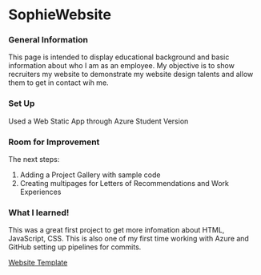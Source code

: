 # SophieWebsite

### General Information
This page is intended to display educational background and basic information about who I am as an employee. 
My objective is to show recruiters my website to demonstrate my website design talents and allow them to get in contact wih me. 

### Set Up
Used a Web Static App through Azure Student Version

### Room for Improvement
The next steps:
 1. Adding a Project Gallery with sample code
 2. Creating multipages for Letters of Recommendations and Work Experiences

### What I learned!
This was a great first project to get more infomation about HTML, JavaScript, CSS. 
This is also one of my first time working with Azure and GitHub setting up pipelines for commits.

[Website Template](https://www.tooplate.com/view/2123-simply-amazed)
